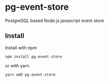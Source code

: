 # pg-event-store
PostgreSQL based Node.js javascript event store

## Install

Install with npm
```
npm install pg-event-store
```

or with yarn
```
yarn add pg-event-store
```

